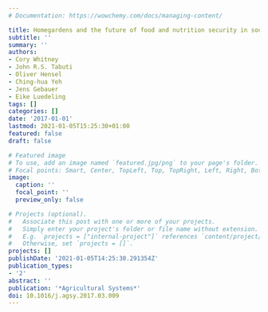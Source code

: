 ```yaml
---
# Documentation: https://wowchemy.com/docs/managing-content/

title: Homegardens and the future of food and nutrition security in southwest Uganda
subtitle: ''
summary: ''
authors:
- Cory Whitney
- John R.S. Tabuti
- Oliver Hensel
- Ching-hua Yeh
- Jens Gebauer
- Eike Luedeling
tags: []
categories: []
date: '2017-01-01'
lastmod: 2021-01-05T15:25:30+01:00
featured: false
draft: false

# Featured image
# To use, add an image named `featured.jpg/png` to your page's folder.
# Focal points: Smart, Center, TopLeft, Top, TopRight, Left, Right, BottomLeft, Bottom, BottomRight.
image:
  caption: ''
  focal_point: ''
  preview_only: false

# Projects (optional).
#   Associate this post with one or more of your projects.
#   Simply enter your project's folder or file name without extension.
#   E.g. `projects = ["internal-project"]` references `content/project/deep-learning/index.md`.
#   Otherwise, set `projects = []`.
projects: []
publishDate: '2021-01-05T14:25:30.291354Z'
publication_types:
- '2'
abstract: ''
publication: '*Agricultural Systems*'
doi: 10.1016/j.agsy.2017.03.009
---
```

